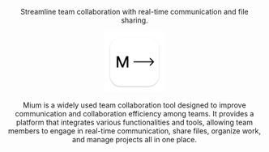 <p align="center">Streamline team collaboration with real-time communication and file sharing.</p>

<p align="center">
  <img src="./.github/contents/img/128x128@2x.png" alt="mium-project" width="120px" height="120px"/>
</p>

<p align="center">Mium is a widely used team collaboration tool designed to improve communication and collaboration efficiency among teams. It provides a platform that integrates various functionalities and tools, allowing team members to engage in real-time communication, share files, organize work, and manage projects all in one place.</p>
